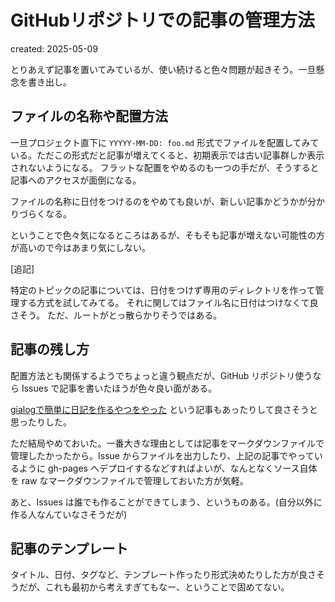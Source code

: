 # GitHubリポジトリでの記事の管理方法

created: 2025-05-09

とりあえず記事を置いてみているが、使い続けると色々問題が起きそう。一旦懸念を書き出し。

## ファイルの名称や配置方法

一旦プロジェクト直下に `YYYYY-MM-DD: foo.md` 形式でファイルを配置してみている。ただこの形式だと記事が増えてくると、初期表示では古い記事群しか表示されないようになる。
フラットな配置をやめるのも一つの手だが、そうすると記事へのアクセスが面倒になる。

ファイルの名称に日付をつけるのをやめても良いが、新しい記事かどうかが分かりづらくなる。

ということで色々気になるところはあるが、そもそも記事が増えない可能性の方が高いので今はあまり気にしない。

[追記]

特定のトピックの記事については、日付をつけず専用のディレクトリを作って管理する方式を試してみてる。
それに関してはファイル名に日付はつけなくて良さそう。
ただ、ルートがとっ散らかりそうではある。

## 記事の残し方

配置方法とも関係するようでちょっと違う観点だが、GitHub リポジトリ使うなら Issues で記事を書いたほうが色々良い面がある。

[gialogで簡単に日記を作るやつをやった](https://yuheinakasaka.github.io/gialog-diary/articles/1) という記事もあったりして良さそうと思ったりした。

ただ結局やめておいた。一番大きな理由としては記事をマークダウンファイルで管理したかったから。Issue からファイルを出力したり、上記の記事でやっているように gh-pages へデプロイするなどすればよいが、なんとなくソース自体を raw なマークダウンファイルで管理しておいた方が気軽。

あと、Issues は誰でも作ることができてしまう、というものある。(自分以外に作る人なんていなさそうだが)

## 記事のテンプレート

タイトル、日付、タグなど、テンプレート作ったり形式決めたりした方が良さそうだが、これも最初から考えすぎてもなー、ということで固めてない。
